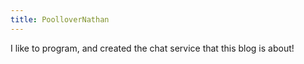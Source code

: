 ```yaml
---
title: PoolloverNathan
---
```

I like to program, and created the chat service that this blog is about!